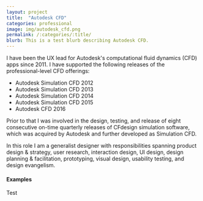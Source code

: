 ```yaml
---
layout: project
title:  "Autodesk CFD"
categories: professional
image: img/autodesk_cfd.png
permalink: /:categories/:title/
blurb: This is a test blurb describing Autodesk CFD.
---
```

I have been the UX lead for Autodesk's computational fluid dynamics (CFD) apps since 2011. I have supported the following releases of the professional-level CFD offerings:

- Autodesk Simulation CFD 2012
- Autodesk Simulation CFD 2013
- Autodesk Simulation CFD 2014
- Autodesk Simulation CFD 2015
- Autodesk CFD 2016

Prior to that I was involved in the design, testing, and release of eight consecutive on-time quarterly releases of CFdesign simulation software, which was acquired by Autodesk and further developed as Simulation CFD.

In this role I am a generalist designer with responsibilities spanning product design & strategy, user research, interaction design, UI design, design planning & facilitation, prototyping, visual design, usability testing, and design evangelism. 

#### Examples

Test
